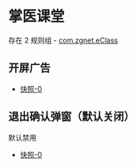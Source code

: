 # 掌医课堂

存在 2 规则组 - [com.zgnet.eClass](/src/apps/com.zgnet.eClass.ts)

## 开屏广告

- [快照-0](https://i.gkd.li/import/12644260)

## 退出确认弹窗（默认关闭）

默认禁用

- [快照-0](https://i.gkd.li/import/12645513)
